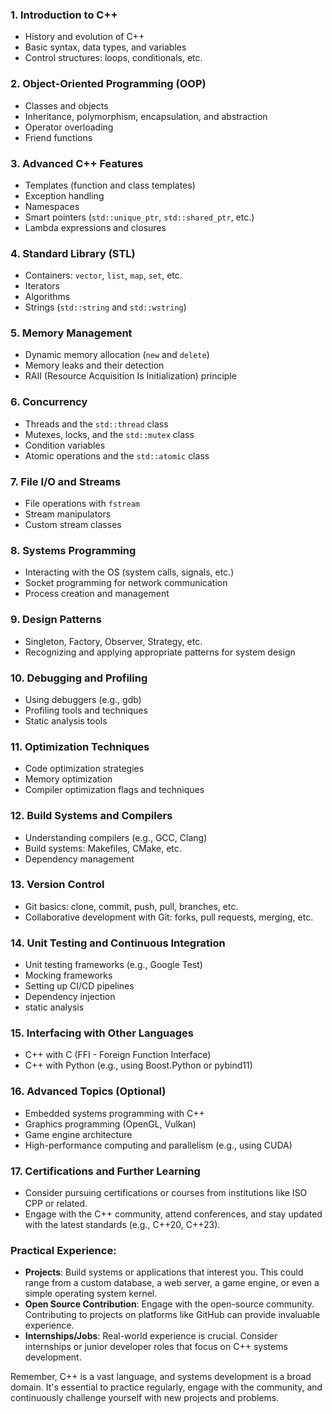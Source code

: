 ### 1. **Introduction to C++**
   - History and evolution of C++
   - Basic syntax, data types, and variables
   - Control structures: loops, conditionals, etc.

### 2. **Object-Oriented Programming (OOP)**
   - Classes and objects
   - Inheritance, polymorphism, encapsulation, and abstraction
   - Operator overloading
   - Friend functions

### 3. **Advanced C++ Features**
   - Templates (function and class templates)
   - Exception handling
   - Namespaces
   - Smart pointers (`std::unique_ptr`, `std::shared_ptr`, etc.)
   - Lambda expressions and closures

### 4. **Standard Library (STL)**
   - Containers: `vector`, `list`, `map`, `set`, etc.
   - Iterators
   - Algorithms
   - Strings (`std::string` and `std::wstring`)

### 5. **Memory Management**
   - Dynamic memory allocation (`new` and `delete`)
   - Memory leaks and their detection
   - RAII (Resource Acquisition Is Initialization) principle

### 6. **Concurrency**
   - Threads and the `std::thread` class
   - Mutexes, locks, and the `std::mutex` class
   - Condition variables
   - Atomic operations and the `std::atomic` class

### 7. **File I/O and Streams**
   - File operations with `fstream`
   - Stream manipulators
   - Custom stream classes

### 8. **Systems Programming**
   - Interacting with the OS (system calls, signals, etc.)
   - Socket programming for network communication
   - Process creation and management

### 9. **Design Patterns**
   - Singleton, Factory, Observer, Strategy, etc.
   - Recognizing and applying appropriate patterns for system design

### 10. **Debugging and Profiling**
   - Using debuggers (e.g., gdb)
   - Profiling tools and techniques
   - Static analysis tools

### 11. **Optimization Techniques**
   - Code optimization strategies
   - Memory optimization
   - Compiler optimization flags and techniques

### 12. **Build Systems and Compilers**
   - Understanding compilers (e.g., GCC, Clang)
   - Build systems: Makefiles, CMake, etc.
   - Dependency management

### 13. **Version Control**
   - Git basics: clone, commit, push, pull, branches, etc.
   - Collaborative development with Git: forks, pull requests, merging, etc.

### 14. **Unit Testing and Continuous Integration**
   - Unit testing frameworks (e.g., Google Test)
   - Mocking frameworks
   - Setting up CI/CD pipelines
   - Dependency injection
   - static analysis

### 15. **Interfacing with Other Languages**
   - C++ with C (FFI - Foreign Function Interface)
   - C++ with Python (e.g., using Boost.Python or pybind11)

### 16. **Advanced Topics (Optional)**
   - Embedded systems programming with C++
   - Graphics programming (OpenGL, Vulkan)
   - Game engine architecture
   - High-performance computing and parallelism (e.g., using CUDA)

### 17. **Certifications and Further Learning**
   - Consider pursuing certifications or courses from institutions like ISO CPP or related.
   - Engage with the C++ community, attend conferences, and stay updated with the latest standards (e.g., C++20, C++23).

### Practical Experience:
- **Projects**: Build systems or applications that interest you. This could range from a custom database, a web server, a game engine, or even a simple operating system kernel.
- **Open Source Contribution**: Engage with the open-source community. Contributing to projects on platforms like GitHub can provide invaluable experience.
- **Internships/Jobs**: Real-world experience is crucial. Consider internships or junior developer roles that focus on C++ systems development.

Remember, C++ is a vast language, and systems development is a broad domain. It's essential to practice regularly, engage with the community, and continuously challenge yourself with new projects and problems.